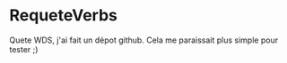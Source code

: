 # RequeteVerbs

Quete WDS, j'ai fait un dépot github. Cela me paraissait plus simple pour tester ;)
